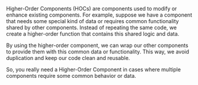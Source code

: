 Higher-Order Components (HOCs) are components used to modify or enhance existing components. For example, suppose we have a component that needs some special kind of data or requires common functionality shared by other components. Instead of repeating the same code, we create a higher-order function that contains this shared logic and data.

By using the higher-order component, we can wrap our other components to provide them with this common data or functionality. This way, we avoid duplication and keep our code clean and reusable.

So, you really need a Higher-Order Component in cases where multiple components require some common behavior or data.
